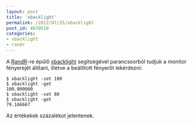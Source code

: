 ```yaml
---
layout: post
title: 'xbacklight'
permalink: /2012/07/25/xbacklight
post_id: 4670510
categories: 
- xbacklight
- randr
---
```


A 
[RandR](http://en.wikipedia.org/wiki/RandR)-re épülő 
[xbacklight](http://cgit.freedesktop.org/xorg/app/xbacklight/) segítségével parancssorból tudjuk a monitor fényerejét állítani, illetve a beállított fényerőt lekérdezni:

```
$ xbacklight -set 100
$ xbacklight -get
100.000000
$ xbacklight -set 80
$ xbacklight -get
79.166667
```

Az értékekek százalékot jelentenek.